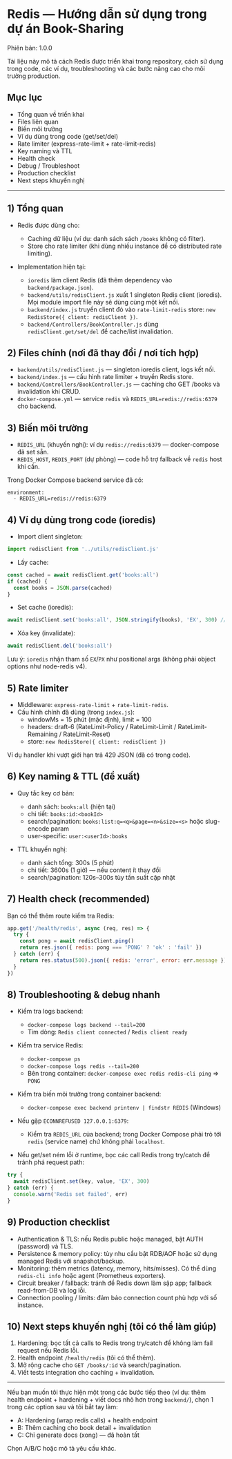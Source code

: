 # Redis — Hướng dẫn sử dụng trong dự án Book-Sharing

Phiên bản: 1.0.0

Tài liệu này mô tả cách Redis được triển khai trong repository, cách sử dụng trong code, các ví dụ, troubleshooting và các bước nâng cao cho môi trường production.

## Mục lục
- Tổng quan về triển khai
- Files liên quan
- Biến môi trường
- Ví dụ dùng trong code (get/set/del)
- Rate limiter (express-rate-limit + rate-limit-redis)
- Key naming và TTL
- Health check
- Debug / Troubleshoot
- Production checklist
- Next steps khuyến nghị

---

## 1) Tổng quan

- Redis được dùng cho:
  - Caching dữ liệu (ví dụ: danh sách sách `/books` không có filter).
  - Store cho rate limiter (khi dùng nhiều instance để có distributed rate limiting).

- Implementation hiện tại:
  - `ioredis` làm client Redis (đã thêm dependency vào `backend/package.json`).
  - `backend/utils/redisClient.js` xuất 1 singleton Redis client (ioredis). Mọi module import file này sẽ dùng cùng một kết nối.
  - `backend/index.js` truyền client đó vào `rate-limit-redis` store: `new RedisStore({ client: redisClient })`.
  - `backend/Controllers/BookController.js` dùng `redisClient.get/set/del` để cache/list invalidation.

## 2) Files chính (nơi đã thay đổi / nơi tích hợp)

- `backend/utils/redisClient.js` — singleton ioredis client, logs kết nối.
- `backend/index.js` — cấu hình rate limiter + truyền Redis store.
- `backend/Controllers/BookController.js` — caching cho GET /books và invalidation khi CRUD.
- `docker-compose.yml` — service `redis` và `REDIS_URL=redis://redis:6379` cho backend.

## 3) Biến môi trường

- `REDIS_URL` (khuyến nghị): ví dụ `redis://redis:6379` — docker-compose đã set sẵn.
- `REDIS_HOST`, `REDIS_PORT` (dự phòng) — code hỗ trợ fallback về `redis` host khi cần.

Trong Docker Compose backend service đã có:

```
environment:
  - REDIS_URL=redis://redis:6379
```

## 4) Ví dụ dùng trong code (ioredis)

- Import client singleton:

```js
import redisClient from '../utils/redisClient.js'
```

- Lấy cache:

```js
const cached = await redisClient.get('books:all')
if (cached) {
  const books = JSON.parse(cached)
}
```

- Set cache (ioredis):

```js
await redisClient.set('books:all', JSON.stringify(books), 'EX', 300) // TTL 300s
```

- Xóa key (invalidate):

```js
await redisClient.del('books:all')
```

Lưu ý: `ioredis` nhận tham số `EX`/`PX` như positional args (không phải object options như node-redis v4).

## 5) Rate limiter

- Middleware: `express-rate-limit` + `rate-limit-redis`.
- Cấu hình chính đã dùng (trong `index.js`):
  - windowMs = 15 phút (mặc định), limit = 100
  - headers: draft-6 (RateLimit-Policy / RateLimit-Limit / RateLimit-Remaining / RateLimit-Reset)
  - store: `new RedisStore({ client: redisClient })`

Ví dụ handler khi vượt giới hạn trả 429 JSON (đã có trong code).

## 6) Key naming & TTL (đề xuất)

- Quy tắc key cơ bản:
  - danh sách: `books:all` (hiện tại)
  - chi tiết: `books:id:<bookId>`
  - search/pagination: `books:list:q=<q>&page=<n>&size=<s>` hoặc slug-encode param
  - user-specific: `user:<userId>:books`

- TTL khuyến nghị:
  - danh sách tổng: 300s (5 phút)
  - chi tiết: 3600s (1 giờ) — nếu content ít thay đổi
  - search/pagination: 120s–300s tùy tần suất cập nhật

## 7) Health check (recommended)

Bạn có thể thêm route kiểm tra Redis:

```js
app.get('/health/redis', async (req, res) => {
  try {
    const pong = await redisClient.ping()
    return res.json({ redis: pong === 'PONG' ? 'ok' : 'fail' })
  } catch (err) {
    return res.status(500).json({ redis: 'error', error: err.message })
  }
})
```

## 8) Troubleshooting & debug nhanh

- Kiểm tra logs backend:
  - `docker-compose logs backend --tail=200`
  - Tìm dòng: `Redis client connected` / `Redis client ready`

- Kiểm tra service Redis:
  - `docker-compose ps`
  - `docker-compose logs redis --tail=200`
  - Bên trong container: `docker-compose exec redis redis-cli ping` => `PONG`

- Kiểm tra biến môi trường trong container backend:
  - `docker-compose exec backend printenv | findstr REDIS` (Windows)

- Nếu gặp `ECONNREFUSED 127.0.0.1:6379`:
  - Kiểm tra `REDIS_URL` của backend; trong Docker Compose phải trỏ tới `redis` (service name) chứ không phải `localhost`.

- Nếu get/set ném lỗi ở runtime, bọc các call Redis trong try/catch để tránh phá request path:

```js
try {
  await redisClient.set(key, value, 'EX', 300)
} catch (err) {
  console.warn('Redis set failed', err)
}
```

## 9) Production checklist

- Authentication & TLS: nếu Redis public hoặc managed, bật AUTH (password) và TLS.
- Persistence & memory policy: tùy nhu cầu bật RDB/AOF hoặc sử dụng managed Redis với snapshot/backup.
- Monitoring: thêm metrics (latency, memory, hits/misses). Có thể dùng `redis-cli info` hoặc agent (Prometheus exporters).
- Circuit breaker / fallback: tránh để Redis down làm sập app; fallback read-from-DB và log lỗi.
- Connection pooling / limits: đảm bảo connection count phù hợp với số instance.

## 10) Next steps khuyến nghị (tôi có thể làm giúp)

1. Hardening: bọc tất cả calls to Redis trong try/catch để không làm fail request nếu Redis lỗi.
2. Health endpoint `/health/redis` (tôi có thể thêm).
3. Mở rộng cache cho `GET /books/:id` và search/pagination.
4. Viết tests integration cho caching + invalidation.

---

Nếu bạn muốn tôi thực hiện một trong các bước tiếp theo (ví dụ: thêm health endpoint + hardening + viết docs nhỏ hơn trong `backend/`), chọn 1 trong các option sau và tôi bắt tay làm:

- A: Hardening (wrap redis calls) + health endpoint
- B: Thêm caching cho book detail + invalidation
- C: Chỉ generate docs (xong) — đã hoàn tất

Chọn A/B/C hoặc mô tả yêu cầu khác.
